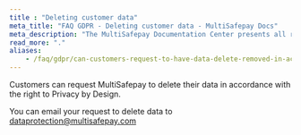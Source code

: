 ```yaml
---
title : "Deleting customer data"
meta_title: "FAQ GDPR - Deleting customer data - MultiSafepay Docs"
meta_description: "The MultiSafepay Documentation Center presents all relevant information about our Plugins and API. You can also find support pages for payment methods, tools and general questions as well as the contact details of our Support and Integration Teams."
read_more: "."
aliases:
    - /faq/gdpr/can-customers-request-to-have-data-delete-removed-in-accordance-with-the-right-privacy-by-design
---
```

Customers can request MultiSafepay to delete their data in accordance with the right to Privacy by Design. 

You can email your request to delete data to <dataprotection@multisafepay.com>
